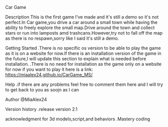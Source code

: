 Car Game

Description
This is the first game I've made and it's still a demo so it's not perfect.In Car game,you drive a car around a small town while having the ability to freely explore the small map.Drive around the town and collect stars or run into lamposts amd trashcans.However,try not to fall off the map as there is no respawn,sorry like I said it's still a demo.

Getting Started
.There is no specific os version to be able to play the game as it is on a website for now.If there is an installation version of the game in the future,I will update this section to explain what is needed before installation.
.There is no need for installation as the game only on a website for now if you want to play it here is a link:
https://miaalex24.github.io/CarGame_MS/

Help
.if there are any problems feel free to comment them here and I will try to get back to you as soojn as I can

Author
@MiaAlex24

Version history
.release version
2.1

acknowledgment
for 3d models,script,and behaviors
.Mastery coding
